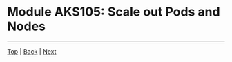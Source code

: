 # Module AKS105: Scale out Pods and Nodes

---
[Top](../README.md) | [Back](aks-104-ingress.md) | [Next](aks-106-statefulsets.md)
